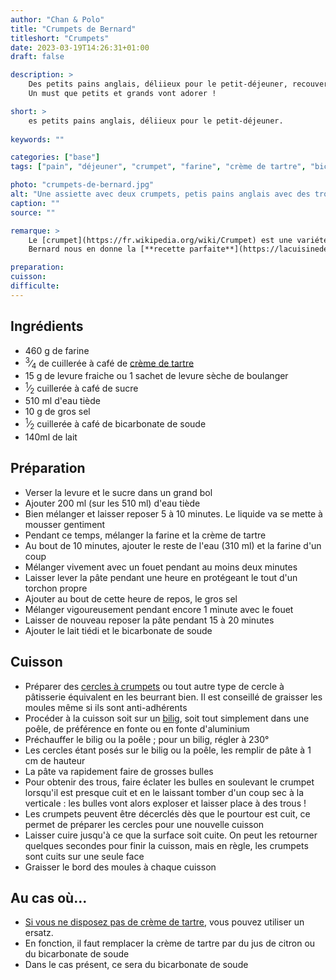 ```yaml
---
author: "Chan & Polo"
title: "Crumpets de Bernard"
titleshort: "Crumpets"
date: 2023-03-19T14:26:31+01:00
draft: false

description: >
    Des petits pains anglais, déliieux pour le petit-déjeuner, recouverts de beurre ou de confiture.<br>
    Un must que petits et grands vont adorer !

short: >
    es petits pains anglais, déliieux pour le petit-déjeuner.
    
keywords: ""

categories: ["base"]
tags: ["pain", "déjeuner", "crumpet", "farine", "crème de tartre", "bicarbonate de soude", "lait", "moule", "levure", "boulanger"]

photo: "crumpets-de-bernard.jpg"
alt: "Une assiette avec deux crumpets, petis pains anglais avec des trous"
caption: ""
source: ""

remarque: >
    Le [crumpet](https://fr.wikipedia.org/wiki/Crumpet) est une variété de pain, caractérisé par ses trous.<br>
    Bernard nous en donne la [**recette parfaite**](https://lacuisinedebernard.com/les-crumpets/).

preparation: 
cuisson: 
difficulte:
---
```



## Ingrédients
- 460 g de farine
- <sup>3</sup>&frasl;<sub>4</sub> de cuillerée à café de [crème de tartre](https://www.toquedechef.com/fr/blog/qu-est-ce-que-la-creme-de-tartre--n62)
- 15 g de levure fraiche ou 1 sachet de levure sèche de boulanger
- <sup>1</sup>&frasl;<sub>2</sub> cuillerée à café de sucre
- 510 ml d'eau tiède
- 10 g de gros sel
- <sup>1</sup>&frasl;<sub>2</sub> cuillerée à café de bicarbonate de soude
- 140ml de lait
## Préparation
- Verser la levure et le sucre dans un grand bol
- Ajouter 200 ml (sur les 510 ml) d'eau tiède
- Bien mélanger et laisser reposer 5 à 10 minutes. Le liquide va se mette à mousser gentiment
- Pendant ce temps, mélanger la farine et la crème de tartre
- Au bout de 10 minutes, ajouter le reste de l'eau (310 ml) et la farine d'un coup
- Mélanger vivement avec un fouet pendant au moins deux minutes
- Laisser lever la pâte pendant une heure en protégeant le tout d'un torchon propre
- Ajouter au bout de cette heure de repos, le gros sel
- Mélanger vigoureusement pendant encore 1 minute avec le fouet
- Laisser de nouveau reposer la pâte pendant 15 à 20 minutes
- Ajouter le lait tiédi et le bicarbonate de soude
## Cuisson
- Préparer des [cercles à crumpets](https://www.amazon.fr/Crumpets-Cuisine-Maison/s?k=Crumpets&rh=n%3A57004031) ou tout autre type de cercle à pâtisserie équivalent en les beurrant bien. Il est conseillé de graisser les moules même si ils sont anti-adhérents
- Procéder à la cuisson soit sur un [bilig](https://fr.wiktionary.org/wiki/bilig), soit tout simplement dans une poêle, de préférence en fonte ou en fonte d'aluminium
- Préchauffer le bilig ou la poêle ; pour un bilig, régler à 230°
- Les cercles étant posés sur le bilig ou la poêle, les remplir de pâte à 1 cm de hauteur
- La pâte va rapidement faire de grosses bulles
- Pour obtenir des trous, faire éclater les bulles en soulevant le crumpet lorsqu'il est presque cuit et en le laissant tomber d'un coup sec à la verticale : les bulles vont alors exploser et laisser place à des trous !
- Les crumpets peuvent être décerclés dès que le pourtour est cuit, ce permet de préparer les cercles pour une nouvelle cuisson
- Laisser cuire jusqu'à ce que la surface soit cuite. On peut les retourner quelques secondes pour finir la cuisson, mais en règle, les crumpets sont cuits sur une seule face
- Graisser le bord des moules à chaque cuisson
## Au cas où...
- [Si vous ne disposez pas de crème de tartre](https://www.toquedechef.com/fr/blog/par-quoi-remplacer-la-creme-de-tartre--n98), vous pouvez utiliser un ersatz.
- En fonction, il faut remplacer la crème de tartre par du jus de citron ou du bicarbonate de soude
- Dans le cas présent, ce sera du bicarbonate de soude
